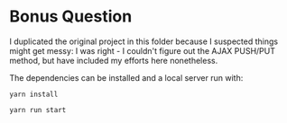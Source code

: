 # Bonus Question

I duplicated the original project in this folder because I suspected things might get messy: I was right - I couldn't figure out the AJAX PUSH/PUT method, but have included my efforts here nonetheless. 

The dependencies can be installed and a local server run with:

```yarn install```

```yarn run start```